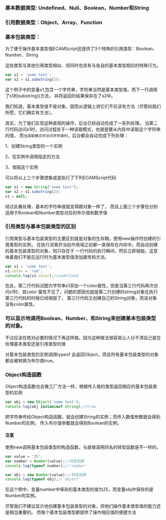 

### 基本数据类型: Undefined、Null、Boolean、Number和String

### 引用数据类型：Object、Array、Function

### 基本包装类型：

为了便于操作基本类型值ECAMScript还提供了3个特殊的引用类型：Boolean、Number、String

这些类型与其他引用类型相似、但同时也具有与各自的基本类型相应的特殊行为。

```javascript
var s1 = 'some text';
var s2 = s1.substring(2);
```

这个例子中的变量s1,包含一个字符串，字符串当然是基本类型值。而下一行调用了s1的substring()方法，
并将返回的结果保存在了s2中。

我们知道，基本类型值不是对象，因而从逻辑上讲它们不应该有方法（尽管如我们所愿，它们确实有方法）。

其实，为了我们实现这种直观的操作，后台已经自动完成了一系列处理。
当第二行代码访问s1时，访问过程处于一种读取模式，也就是要从内存中读取这个字符串的值，
而`当读取模式中访问字符串时`，后台都会自动完成下列处理：

1、创建String类型的一个实例

2、在实例中调用指定的方法

3、销毁这个实例

可以将以上三个步骤想象成是执行了下列ECAMScript代码
```javascript
var s1 = new String("some text");
var s2 = s1.substring(2);
s1 = null;
```
经过此番处理，基本的字符串值就变得跟对象一样了，
而且上面三个步骤也分别适用于Boolean和Number类型对应的布尔值和数字值

### 引用类型与基本包装类型的区别
引用类型与基本包装类型的主要区别就是对象的生存期。使用new操作符创建的引用类型的实例，
在执行流离开当前作用域之前都一直保存在内存中。而自动创建的基本包装类型的对象，则只存在于
一行代码的执行瞬间，然后立即销毁。这意味着我们不能在运行时为基本类型值添加属性和方法。

```javascript
var s1 = 'some text';
s1.color = 'red';
console.log(s1.color);//undefined
```
在此，第二行代码试图为字符串s1添加一个color属性，但是当第三行代码再次访问s1时，其color
属性不见了，问题的原因也就是第二行创建的string对象在执行第三行代码的时候已经销毁了。
第三行代码又创建自己的String对象，而该对象没有color属性。

### 可以显示地调用Boolean、Number、和String来创建基本包装类型的对象。
不过应该在绝对必要的情况下再这样做。因为这种做法很容易让人分不清自己是在处理基本类型还是引用类型的值

对基本包装类型的实例调用typeof 会返回Object，而且所有基本包装类型的对象都会被转换为布尔值true。

### Object构造函数
Object构造函数也会像工厂方法一样，根据传入值的类型返回相应的基本包装类型的实例
```javascript
var obj = new Object('some text');
console.log(obj instanceof String);//true
```
把字符串传给Object构造函数，就会创建String的实例；而传入数值参数就会得到Number的实例，
传入布尔值参数就会得到Boolean的实例。

#### 注意
使用new调用基本包装类型的构造函数，与直接调用同名的转型函数是不一样的。
```javascript
var value = '25';
var number = Number(value);//转型函数
console.log(typeof number);//'number'

var obj = new Number(value);//转型函数
console.log(typeof obj);//'object'
```
在这个例中，变量number中保存的基本类型的值为25，而变量obj中保存的是Number的实例。

尽管我们不建议显示地创建基本包装类型的对象，但他们操作基本类型值的能力还是相当重要的。
而每个基本包装类型都提供了操作相应值的便捷方法
